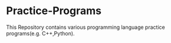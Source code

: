 # Practice-Programs

This Repository contains various programming language practice programs(e.g. C++,Python).

